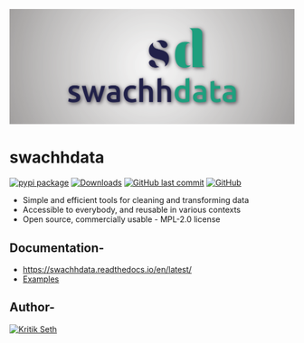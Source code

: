 ![](https://raw.githubusercontent.com/swachhdata/swachhdata/main/logo/sd-cover.png)

# swachhdata

[![pypi package](https://badge.fury.io/py/swachhdata.svg)](https://pypi.org/project/swachhdata)
[![Downloads](https://static.pepy.tech/personalized-badge/swachhdata?period=total&units=international_system&left_color=gray&right_color=blue&left_text=Downloads)](https://pepy.tech/project/swachhdata)
[![GitHub last commit](https://img.shields.io/github/last-commit/kritikseth/swachhdata.svg)](https://github.com/swachhdata/swachhdata/)
[![GitHub](https://img.shields.io/github/license/kritikseth/swachhdata.svg)](https://github.com/kritikseth/swachhdata/blob/master/LICENSE)

* Simple and efficient tools for cleaning and transforming data
* Accessible to everybody, and reusable in various contexts
* Open source, commercially usable - MPL-2.0 license

## Documentation- 

* https://swachhdata.readthedocs.io/en/latest/
* [Examples](https://colab.research.google.com/drive/1IH7ve5xoQ4vLyrRP4HvTCYBlj1Ub1GGS?usp=sharing#scrollTo=3Seymy37xQk4)

## Author-

<a href="https://kritikseth.github.io/ipynbtagredirect" target="_parent"><img src="https://raw.githack.com/kritikseth/kritikseth/master/assets/icons/kritik_ipynbtagredirect.svg" alt="Kritik Seth"/></a>
